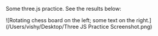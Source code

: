 Some three.js practice. See the results below:

![Rotating chess board on the left; some text on the right.](/Users/vishy/Desktop/Three JS Practice Screenshot.png)
